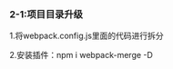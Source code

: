 <h3>2-1:项目目录升级</h3>
<p>1.将webpack.config.js里面的代码进行拆分</p>
<p>2.安装插件：npm i webpack-merge -D</p>
<p></p>
<p></p>
<p></p>
<p></p>
<p></p>
<p></p>
<p></p>
<p></p>
<p></p>
<p></p>
<p></p>
<p></p>
<p></p>
<p></p>
<p></p>

       
       
    